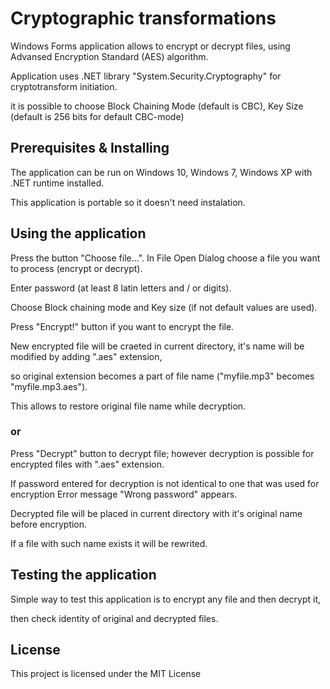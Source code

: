 # Cryptographic transformations
Windows Forms application allows to encrypt or decrypt files, using Advansed Encryption Standard (AES) algorithm.

Application uses .NET library "System.Security.Cryptography" for cryptotransform initiation.

it is possible to choose Block Chaining Mode (default is CBC), Key Size (default is 256 bits for default CBC-mode)

## Prerequisites & Installing
The application can be run on Windows 10, Windows 7, Windows XP with .NET runtime installed.

This application is portable so it doesn't need instalation.

## Using the application
Press the button "Choose file...". In File Open Dialog choose a file you want to process (encrypt or decrypt).

Enter password (at least 8 latin letters and / or digits).

Choose Block chaining mode and Key size (if not default values are used).

Press "Encrypt!" button if you want to encrypt the file.

New encrypted file will be craeted in current directory, it's name will be modified by adding ".aes" extension,

so original extension becomes a part of file name ("myfile.mp3" becomes "myfile.mp3.aes").

This allows to restore original file name while decryption.

### or
Press "Decrypt" button to decrypt file; however decryption is possible for encrypted files with ".aes" extension.

If password entered for decryption is not identical to one that was used for encryption Error message "Wrong password" appears.

Decrypted file will be placed in current directory with it's original name before encryption.

If a file with such name exists it will be rewrited.

## Testing the application
Simple way to test this application is to encrypt any file and then decrypt it,

then check identity of original and decrypted files.

## License
This project is licensed under the MIT License
